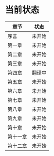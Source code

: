 # 当前状态

|  章节   | 状态  |
|  ----  | ----  |
| 序言  | 未开始 |
| 第一章  | 未开始 |
| 第二章  | 未开始 |
| 第三章  | 未开始 |
| 第四章  | 翻译中 |
| 第五章  | 未开始 |
| 第六章  | 未开始 |
| 第七章  | 未开始 |
| 第八章  | 未开始 |
| 第九章  | 未开始 |
| 第十章  | 未开始 |
| 第十一章  | 未开始 |
| 第十二章  | 未开始 |
